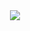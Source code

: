 <div align="center">
  <img src="https://readme-typing-svg.herokuapp.com?font=Fira+Code&weight=600&size=40&pause=1000&center=true&vCenter=true&width=435&lines=const+JavaScript+%3D+Best"/>
</div>
